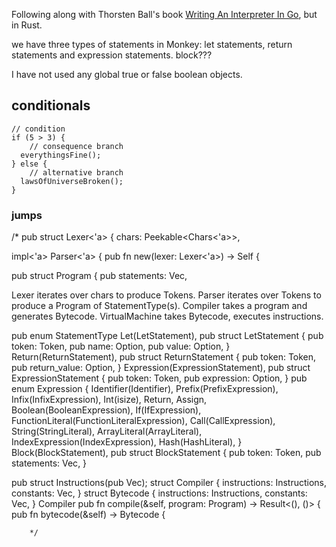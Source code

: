 Following along with Thorsten Ball's book [Writing An Interpreter In Go](https://interpreterbook.com/), but in Rust.

 we have three types of statements in Monkey: let statements, return statements and expression statements. 
block???

I have not used any global true or false boolean objects.


## conditionals
```
// condition
if (5 > 3) {
    // consequence branch
  everythingsFine();
} else {
    // alternative branch
  lawsOfUniverseBroken();
}
```

### jumps




/*
pub struct Lexer<'a> {
    chars: Peekable<Chars<'a>>,

impl<'a> Parser<'a> {
    pub fn new(lexer: Lexer<'a>) -> Self {

pub struct Program {
    pub statements: Vec<StatementType>,

Lexer iterates over chars to produce Tokens.
Parser iterates over Tokens to produce a Program of StatementType(s).
Compiler takes a program and generates Bytecode.
VirtualMachine takes Bytecode, executes instructions.

pub enum StatementType 
    Let(LetStatement),
        pub struct LetStatement {
            pub token: Token,
            pub name: Option<Identifier>,
            pub value: Option<Expression>,
        }
    Return(ReturnStatement),
        pub struct ReturnStatement {
            pub token: Token,
            pub return_value: Option<Expression>,
        }
    Expression(ExpressionStatement),
        pub struct ExpressionStatement {
            pub token: Token,
            pub expression: Option<Expression>,
        }
            pub enum Expression {
                Identifier(Identifier),
                Prefix(PrefixExpression),
                Infix(InfixExpression),
                Int(isize),
                Return,
                Assign,
                Boolean(BooleanExpression),
                If(IfExpression),
                FunctionLiteral(FunctionLiteralExpression),
                Call(CallExpression),
                String(StringLiteral),
                ArrayLiteral(ArrayLiteral),
                IndexExpression(IndexExpression),
                Hash(HashLiteral),
            }
    Block(BlockStatement),
        pub struct BlockStatement {
            pub token: Token,
            pub statements: Vec<StatementType>,
        }

pub struct Instructions(pub Vec<u8>);
struct Compiler {
    instructions: Instructions,
    constants: Vec<Object>,
}
struct Bytecode {
    instructions: Instructions,
    constants: Vec<Object>,
}
Compiler
    pub fn compile(&self, program: Program) -> Result<(), ()> {
    pub fn bytecode(&self) -> Bytecode {



        */


